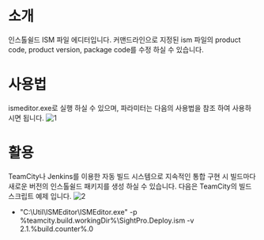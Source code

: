 # 소개
인스톨쉴드 ISM 파일 에디터입니다.
커맨드라인으로 지정된 ism 파일의 product code, product version, package code를 수정 하실 수 있습니다.

# 사용법
ismeditor.exe로 실행 하실 수 있으며, 파라미터는 다음의 사용법을 참조 하여 사용하시면 됩니다.
![1](https://cloud.githubusercontent.com/assets/3689439/14973581/8d7661d2-1124-11e6-9c45-6b1fb0c73c43.png)

# 활용 
TeamCity나 Jenkins를 이용한 자동 빌드 시스템으로 지속적인 통합 구현 시 빌드마다 새로운 버전의 인스톨쉴드 패키지를 생성 하실 수 있습니다.
다음은 TeamCity의 빌드 스크립트 예제 입니다.
![2](https://cloud.githubusercontent.com/assets/3689439/14973601/c73cd3ec-1124-11e6-871b-ea678dedebca.png)

- "C:\Util\ISMEditor\ISMEditor.exe" -p %teamcity.build.workingDir%\SightPro.Deploy.ism -v 2.1.%build.counter%.0
